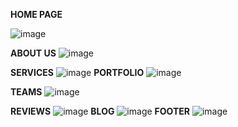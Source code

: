 **HOME PAGE**

![image](https://github.com/user-attachments/assets/6da6a027-61c7-4a14-95e7-9a188ba706ef)

**ABOUT US**
![image](https://github.com/user-attachments/assets/3d2f4e02-b74f-4f22-8936-a4e9b4d22cf3)

**SERVICES**
![image](https://github.com/user-attachments/assets/30ea54e0-85cf-41b4-870c-b79cf0f39828)
**PORTFOLIO**
![image](https://github.com/user-attachments/assets/38c32146-cdbb-4608-9d68-ee45e79f43c3)

**TEAMS**
![image](https://github.com/user-attachments/assets/ffb6e306-a0be-4c34-a8e3-b20b7a6b7f04)

**REVIEWS**
![image](https://github.com/user-attachments/assets/21dc7f68-1909-48ad-8847-13dfa2d1ac10)
**BLOG**
![image](https://github.com/user-attachments/assets/7d1ee4f4-0203-49a5-91c3-4cdd85eb5a25)
**FOOTER**
![image](https://github.com/user-attachments/assets/03d26dc0-40b7-4e77-b559-fa93ff0f454a)


